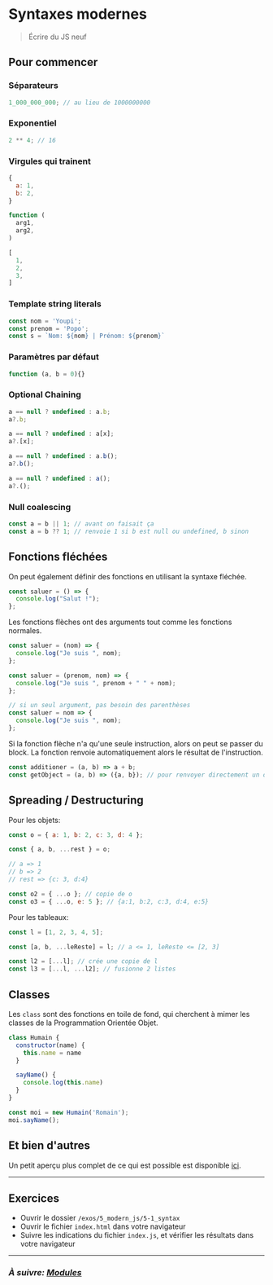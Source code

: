 # Syntaxes modernes

> Écrire du JS neuf

## Pour commencer

### Séparateurs

```js
1_000_000_000; // au lieu de 1000000000
```

### Exponentiel

```js
2 ** 4; // 16
```

### Virgules qui trainent

```js
{
  a: 1,
  b: 2,
}

function (
  arg1,
  arg2,
)

[
  1,
  2,
  3,
]
```

### Template string literals

```js
const nom = 'Youpi';
const prenom = 'Popo';
const s = `Nom: ${nom} | Prénom: ${prenom}`
```
### Paramètres par défaut

```js
function (a, b = 0){}
```

### Optional Chaining

```js
a == null ? undefined : a.b;
a?.b;

a == null ? undefined : a[x];
a?.[x];

a == null ? undefined : a.b();
a?.b();

a == null ? undefined : a();
a?.();
```

### Null coalescing

```js
const a = b || 1; // avant on faisait ça
const a = b ?? 1; // renvoie 1 si b est null ou undefined, b sinon
```

## Fonctions fléchées

On peut également définir des fonctions en utilisant la syntaxe
fléchée.

```js
const saluer = () => {
  console.log("Salut !");
};
```

Les fonctions flèches ont des arguments tout comme les fonctions normales.

```js
const saluer = (nom) => {
  console.log("Je suis ", nom);
};

const saluer = (prenom, nom) => {
  console.log("Je suis ", prenom + " " + nom);
};

// si un seul argument, pas besoin des parenthèses
const saluer = nom => {
  console.log("Je suis ", nom);
};
```

Si la fonction flèche n'a qu'une seule instruction, alors on peut se passer du block. La fonction renvoie automatiquement alors le résultat de l'instruction.

```js
const additioner = (a, b) => a + b;
const getObject = (a, b) => ({a, b}); // pour renvoyer directement un objet
```


## Spreading / Destructuring

Pour les objets:

```js
const o = { a: 1, b: 2, c: 3, d: 4 };

const { a, b, ...rest } = o;

// a => 1
// b => 2
// rest => {c: 3, d:4}

const o2 = { ...o }; // copie de o
const o3 = { ...o, e: 5 }; // {a:1, b:2, c:3, d:4, e:5}
```

Pour les tableaux:

```js
const l = [1, 2, 3, 4, 5];

const [a, b, ...leReste] = l; // a <= 1, leReste <= [2, 3]

const l2 = [...l]; // crée une copie de l
const l3 = [...l, ...l2]; // fusionne 2 listes
```

## Classes

Les `class` sont des fonctions en toile de fond, qui cherchent à mimer les classes de la Programmation Orientée Objet.

```js
class Humain {
  constructor(name) {
    this.name = name
  }

  sayName() {
    console.log(this.name)
  }
}

const moi = new Humain('Romain');
moi.sayName();
```

## Et bien d'autres

Un petit aperçu plus complet de ce qui est possible est disponible [ici](./5-X_es6%2B.md).

---

## Exercices

- Ouvrir le dossier `/exos/5_modern_js/5-1_syntax`
- Ouvrir le fichier `index.html` dans votre navigateur
- Suivre les indications du fichier `index.js`, et vérifier les résultats dans votre navigateur


---

### _À suivre: [Modules](./5-2_scripts.md)_
